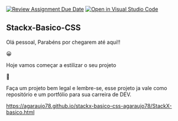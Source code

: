 [![Review Assignment Due Date](https://classroom.github.com/assets/deadline-readme-button-24ddc0f5d75046c5622901739e7c5dd533143b0c8e959d652212380cedb1ea36.svg)](https://classroom.github.com/a/Iox7puGn)
[![Open in Visual Studio Code](https://classroom.github.com/assets/open-in-vscode-718a45dd9cf7e7f842a935f5ebbe5719a5e09af4491e668f4dbf3b35d5cca122.svg)](https://classroom.github.com/online_ide?assignment_repo_id=11248807&assignment_repo_type=AssignmentRepo)
<h2>Stackx-Basico-CSS</h2>

Olá pessoal,
Parabéns por chegarem até aqui!!
<p>&#128512;</p>
Hoje vamos começar a estilizar o seu projeto
<p>&#127882;</p>

Faça um projeto bem legal e lembre-se, esse projeto ja vale como repositório e um portfólio para sua carreira de DEV.

https://agaraujo78.github.io/stackx-basico-css-agaraujo78/StackX-basico.html 
